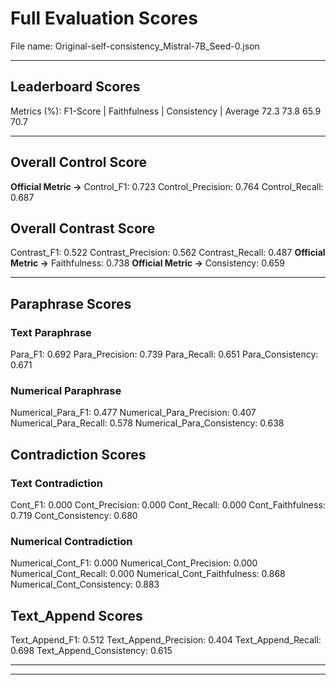 # Full Evaluation Scores

File name: Original-self-consistency_Mistral-7B_Seed-0.json


---

## Leaderboard Scores

Metrics (%): F1-Score | Faithfulness | Consistency | Average
                72.3        73.8          65.9        70.7

---

## Overall Control Score

**Official Metric ->** Control_F1: 0.723
Control_Precision: 0.764
Control_Recall: 0.687

## Overall Contrast Score

Contrast_F1: 0.522
Contrast_Precision: 0.562
Contrast_Recall: 0.487
**Official Metric ->** Faithfulness: 0.738
**Official Metric ->** Consistency: 0.659

---


## Paraphrase Scores


### Text Paraphrase

Para_F1: 0.692
Para_Precision: 0.739
Para_Recall: 0.651
Para_Consistency: 0.671


### Numerical Paraphrase

Numerical_Para_F1: 0.477
Numerical_Para_Precision: 0.407
Numerical_Para_Recall: 0.578
Numerical_Para_Consistency: 0.638


## Contradiction Scores


### Text Contradiction

Cont_F1: 0.000
Cont_Precision: 0.000
Cont_Recall: 0.000
Cont_Faithfulness: 0.719
Cont_Consistency: 0.680


### Numerical Contradiction

Numerical_Cont_F1: 0.000
Numerical_Cont_Precision: 0.000
Numerical_Cont_Recall: 0.000
Numerical_Cont_Faithfulness: 0.868
Numerical_Cont_Consistency: 0.883


## Text_Append Scores

Text_Append_F1: 0.512
Text_Append_Precision: 0.404
Text_Append_Recall: 0.698
Text_Append_Consistency: 0.615

---


---

